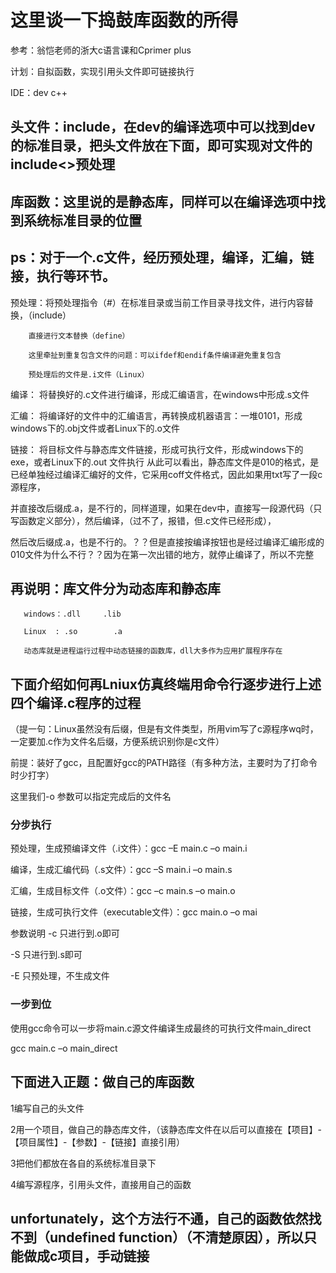 # 这里谈一下捣鼓库函数的所得
参考：翁恺老师的浙大c语言课和Cprimer plus

计划：自拟函数，实现引用头文件即可链接执行

IDE：dev c++
## 头文件：include，在dev的编译选项中可以找到dev的标准目录，把头文件放在下面，即可实现对文件的include<>预处理
## 库函数：这里说的是静态库，同样可以在编译选项中找到系统标准目录的位置

## ps：对于一个.c文件，经历预处理，编译，汇编，链接，执行等环节。
预处理：将预处理指令（#）在标准目录或当前工作目录寻找文件，进行内容替换，（include）

        直接进行文本替换（define）
        
        这里牵扯到重复包含文件的问题：可以ifdef和endif条件编译避免重复包含
        
        预处理后的文件是.i文件（Linux）
        
编译：  将替换好的.c文件进行编译，形成汇编语言，在windows中形成.s文件

汇编：  将编译好的文件中的汇编语言，再转换成机器语言：一堆0101，形成windows下的.obj文件或者Linux下的.o文件

链接：  将目标文件与静态库文件链接，形成可执行文件，形成windows下的exe，或者Linux下的.out 文件执行
从此可以看出，静态库文件是010的格式，是已经单独经过编译汇编好的文件，它采用coff文件格式，因此如果用txt写了一段c源程序，

并直接改后缀成.a，是不行的，同样道理，如果在dev中，直接写一段源代码（只写函数定义部分），然后编译，（过不了，报错，但.c文件已经形成），

然后改后缀成.a，也是不行的。？？但是直接按编译按钮也是经过编译汇编形成的010文件为什么不行？？因为在第一次出错的地方，就停止编译了，所以不完整

## 再说明：库文件分为动态库和静态库
       windows：.dll     .lib
       
       Linux  : .so        .a
       
       动态库就是进程运行过程中动态链接的函数库，dll大多作为应用扩展程序存在
       
## 下面介绍如何再Lniux仿真终端用命令行逐步进行上述四个编译.c程序的过程
（提一句：Linux虽然没有后缀，但是有文件类型，所用vim写了c源程序wq时，一定要加.c作为文件名后缀，方便系统识别你是c文件）

前提：装好了gcc，且配置好gcc的PATH路径（有多种方法，主要时为了打命令时少打字）

这里我们-o 参数可以指定完成后的文件名
### 分步执行
  预处理，生成预编译文件（.i文件）：gcc –E main.c –o main.i
  
  编译，生成汇编代码（.s文件）：gcc –S main.i –o main.s
  
  汇编，生成目标文件（.o文件）：gcc –c main.s –o main.o
  
  链接，生成可执行文件（executable文件）：gcc main.o –o mai
  
 参数说明
 -c 只进行到.o即可
 
 -S 只进行到.s即可
 
 -E 只预处理，不生成文件
 ### 一步到位
   使用gcc命令可以一步将main.c源文件编译生成最终的可执行文件main_direct
   
   gcc main.c –o main_direct
   
   ## 下面进入正题：做自己的库函数
 1编写自己的头文件
 
 2用一个项目，做自己的静态库文件，（该静态库文件在以后可以直接在【项目】-【项目属性】-【参数】-【链接】直接引用）
 
 3把他们都放在各自的系统标准目录下
 
 4编写源程序，引用头文件，直接用自己的函数
## unfortunately，这个方法行不通，自己的函数依然找不到（undefined function）（不清楚原因），所以只能做成c项目，手动链接
 
